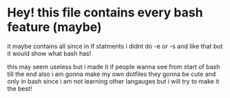 # Hey! this file contains every bash feature (maybe)
it maybe contains all since in if statments i didnt do -e or -s and like that but it would show what bash has! 

this may seem useless but i made it if people wanna see from start of bash till the end also i am gonna make my own dotfiles they gonna be cute and only in bash since  i am not learning other langauges but i will try to make it the best!
